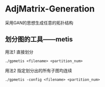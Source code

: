 # AdjMatrix-Generation
采用GAN的思想生成任意的拓扑结构
## 划分图的工具——metis
用法1 直接划分
```
./gpmetis <filename> <partition_num>
```
用法2 指定划分出的所有子图均连续
```
./gpmetis -config <filename> <partition_num>
```